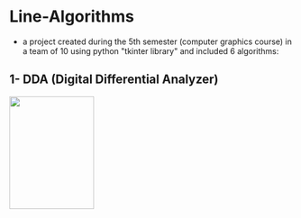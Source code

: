 # Line-Algorithms
- a project created during the 5th semester (computer graphics course) in a team of 10 using python "tkinter library" and included 6 algorithms:
## 1- DDA (Digital Differential Analyzer) 
<img src="C:\Users\Hp\Pictures\graphics algorithms\DDA.png" width="150" height="200">
